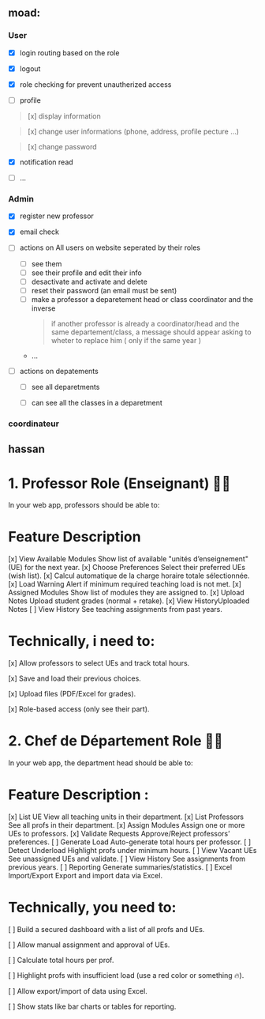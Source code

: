 
## moad:

### User
- [x] login routing based on  the role

- [x] logout  

- [x] role checking  for prevent unautherized access 

- [ ] profile 

> [x] display  information

> [x] change user informations (phone, address, profile pecture ...)

> [x] change  password 

- [x] notification read

- [ ] ...  

### Admin 
- [x] register  new professor 

- [x] email  check

- [ ] actions on All users on website seperated by their roles 

    - [ ] see them 
    - [ ] see their profile and edit their info
    - [ ] desactivate and activate and delete 
    - [ ] reset their password (an email must  be sent)
    - [ ] make a professor a deparetement head or class coordinator  and the inverse 
        > if another professor is already a coordinator/head and the same departement/class, a message should appear asking to wheter to replace him ( only if the same year )
    - ... 

- [ ] actions on  depatements 

    - [ ] see all  deparetments 
    - [ ] can see all the classes in a deparetment 
    


### coordinateur



##  hassan


# 1. Professor Role (Enseignant) 👨‍🏫
In your web app, professors should be able to:

# Feature Description

[x]  View Available Modules	Show list of available "unités d’enseignement" (UE) for the next year.
[x] Choose Preferences	Select their preferred UEs (wish list).
[x] Calcul automatique de la charge horaire totale sélectionnée.
[x] Load Warning Alert if minimum required teaching load is not met.
[x] Assigned Modules Show list of modules they are assigned to.
[x] Upload Notes Upload student grades (normal + retake).
[x] View HistoryUploaded Notes
[ ] View History	See teaching assignments from past years.

# Technically, i need to:

[x] Allow professors to select UEs and track total hours.

[x] Save and load their previous choices.

[x] Upload files (PDF/Excel for grades).

[x] Role-based access (only see their part).



# 2. Chef de Département Role 🧑‍💼
In your web app, the department head should be able to:


# Feature	Description : 
[x] List UE View all teaching units in their department.
[x] List Professors	See all profs in their department.
[x] Assign Modules	Assign one or more UEs to professors.
[x] Validate Requests	Approve/Reject professors’ preferences.
[ ] Generate Load	Auto-generate total hours per professor.
[ ] Detect Underload	Highlight profs under minimum hours.
[ ] View Vacant UEs	See unassigned UEs and validate.
[ ] View History	See assignments from previous years.
[ ] Reporting	Generate summaries/statistics.
[ ] Excel Import/Export	Export and import data via Excel.

# Technically, you need to:

[ ] Build a secured dashboard with a list of all profs and UEs.

[ ] Allow manual assignment and approval of UEs.

[ ] Calculate total hours per prof.

[ ] Highlight profs with insufficient load (use a red color or something 🔥).

[ ] Allow export/import of data using Excel.

[ ] Show stats like bar charts or tables for reporting.